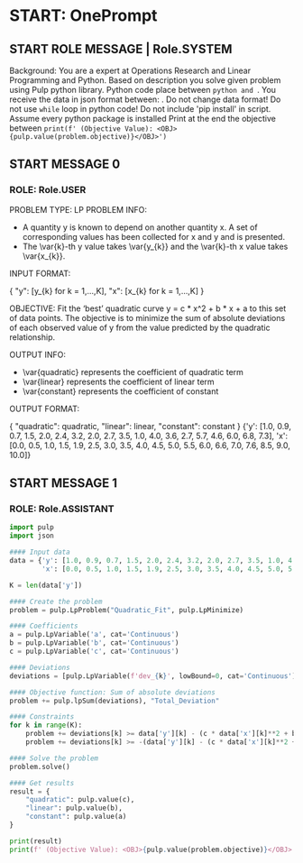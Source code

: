 # START: OnePrompt 
## START ROLE MESSAGE | Role.SYSTEM 
Background: You are a expert at Operations Research and Linear Programming and Python. Based on description you solve given problem using Pulp python library. Python code place between ```python and ```. You receive the data in json format between: <DATA></DATA>. Do not change data format! Do not use `while` loop in python code! Do not include 'pip install' in script. Assume every python package is installed Print at the end the objective between <OBJ></OBJ> `print(f' (Objective Value): <OBJ>{pulp.value(problem.objective)}</OBJ>')`  
## START MESSAGE 0 
### ROLE: Role.USER
<DESCRIPTION>
PROBLEM TYPE: LP
PROBLEM INFO:

- A quantity y is known to depend on another quantity x. A set of corresponding values has been collected for x and y and is presented.
- The \var{k}-th y value takes \var{y_{k}} and the \var{k}-th x value takes \var{x_{k}}.

INPUT FORMAT:

{
    "y": [y_{k} for k = 1,...,K],
    "x": [x_{k} for k = 1,...,K]
}


OBJECTIVE: Fit the ‘best’ quadratic curve y = c * x^2 + b * x + a to this set of data points. The objective is to minimize the sum of absolute deviations of each observed value of y from the value predicted by the quadratic relationship.

OUTPUT INFO:

- \var{quadratic} represents the coefficient of quadratic term
- \var{linear} represents the coefficient of linear term
- \var{constant} represents the coefficient of constant

OUTPUT FORMAT:

{
    "quadratic": quadratic,
    "linear": linear,
    "constant": constant
}
</DESCRIPTION>
<DATA>
{'y': [1.0, 0.9, 0.7, 1.5, 2.0, 2.4, 3.2, 2.0, 2.7, 3.5, 1.0, 4.0, 3.6, 2.7, 5.7, 4.6, 6.0, 6.8, 7.3], 'x': [0.0, 0.5, 1.0, 1.5, 1.9, 2.5, 3.0, 3.5, 4.0, 4.5, 5.0, 5.5, 6.0, 6.6, 7.0, 7.6, 8.5, 9.0, 10.0]}</DATA>


## START MESSAGE 1 
### ROLE: Role.ASSISTANT
```python
import pulp
import json

#### Input data
data = {'y': [1.0, 0.9, 0.7, 1.5, 2.0, 2.4, 3.2, 2.0, 2.7, 3.5, 1.0, 4.0, 3.6, 2.7, 5.7, 4.6, 6.0, 6.8, 7.3], 
        'x': [0.0, 0.5, 1.0, 1.5, 1.9, 2.5, 3.0, 3.5, 4.0, 4.5, 5.0, 5.5, 6.0, 6.6, 7.0, 7.6, 8.5, 9.0, 10.0]}

K = len(data['y'])

#### Create the problem
problem = pulp.LpProblem("Quadratic_Fit", pulp.LpMinimize)

#### Coefficients
a = pulp.LpVariable('a', cat='Continuous')
b = pulp.LpVariable('b', cat='Continuous')
c = pulp.LpVariable('c', cat='Continuous')

#### Deviations
deviations = [pulp.LpVariable(f'dev_{k}', lowBound=0, cat='Continuous') for k in range(K)]

#### Objective function: Sum of absolute deviations
problem += pulp.lpSum(deviations), "Total_Deviation"

#### Constraints
for k in range(K):
    problem += deviations[k] >= data['y'][k] - (c * data['x'][k]**2 + b * data['x'][k] + a), f'Upper_Deviation_{k}'
    problem += deviations[k] >= -(data['y'][k] - (c * data['x'][k]**2 + b * data['x'][k] + a)), f'Lower_Deviation_{k}'

#### Solve the problem
problem.solve()

#### Get results
result = {
    "quadratic": pulp.value(c),
    "linear": pulp.value(b),
    "constant": pulp.value(a)
}

print(result)
print(f' (Objective Value): <OBJ>{pulp.value(problem.objective)}</OBJ>')
```

